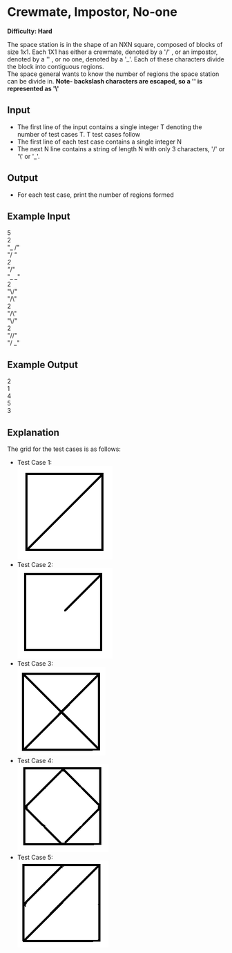 # Crewmate, Impostor, No-one

**Difficulty: Hard**

The space station is in the shape of an NXN square, composed of blocks of size 1x1. Each 1X1 has either a crewmate, denoted by a '/' , or an impostor, denoted by a '\' , or no one, denoted by a '_'. Each of these characters divide the block into contiguous regions. <br/>
The space general wants to know the number of regions the space station can be divide in.
**Note- backslash characters are escaped, so a '\' is represented as '\\'**

## Input

- The first line of the input contains a single integer T denoting the number of test cases T. T test cases follow
- The first line of each test case contains a single integer N
- The next N line contains a string of length N with only 3 characters, '/' or '\\' or '_'.

## Output

- For each test case, print the number of regions formed

## Example Input

5 <br/>
2 <br/>
"_ /" <br/>
"/ _" <br/>
2 <br/>
"_/" <br/>
"_ _" <br/>
2 <br/>
"\\/" <br/>
"/\\" <br/>
2 <br/>
"/\\" <br/>
"\\/" <br/>
2 <br/>
"//" <br/>
"/ _"

## Example Output

2 <br/>
1 <br/>
4 <br/>
5 <br/>
3

## Explanation

The grid for the test cases is as follows:

- Test Case 1: <br/>
  ![grid](../../images/grid1.PNG)
- Test Case 2: <br/>
  ![grid](../../images/grid2.PNG)
- Test Case 3: <br/>
  ![grid](../../images/grid3.PNG)
- Test Case 4: <br/>
  ![grid](../../images/grid4.PNG)
- Test Case 5: <br/>
  ![grid](../../images/grid5.PNG)
